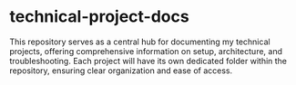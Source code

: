 # technical-project-docs
This repository serves as a central hub for documenting my technical projects, offering comprehensive information on setup, architecture, and troubleshooting. Each project will have its own dedicated folder within the repository, ensuring clear organization and ease of access.
